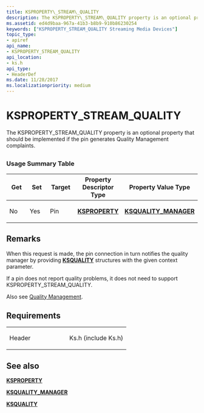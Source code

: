 ```yaml
---
title: KSPROPERTY\_STREAM\_QUALITY
description: The KSPROPERTY\_STREAM\_QUALITY property is an optional property that should be implemented if the pin generates Quality Management complaints.
ms.assetid: ed4d9baa-967a-41b3-b8b9-910b86230254
keywords: ["KSPROPERTY_STREAM_QUALITY Streaming Media Devices"]
topic_type:
- apiref
api_name:
- KSPROPERTY_STREAM_QUALITY
api_location:
- ks.h
api_type:
- HeaderDef
ms.date: 11/28/2017
ms.localizationpriority: medium
---
```


# KSPROPERTY\_STREAM\_QUALITY


The KSPROPERTY\_STREAM\_QUALITY property is an optional property that should be implemented if the pin generates Quality Management complaints.

## <span id="ddk_ksproperty_stream_quality_ks"></span><span id="DDK_KSPROPERTY_STREAM_QUALITY_KS"></span>


### Usage Summary Table

<table>
<colgroup>
<col width="20%" />
<col width="20%" />
<col width="20%" />
<col width="20%" />
<col width="20%" />
</colgroup>
<thead>
<tr class="header">
<th>Get</th>
<th>Set</th>
<th>Target</th>
<th>Property Descriptor Type</th>
<th>Property Value Type</th>
</tr>
</thead>
<tbody>
<tr class="odd">
<td><p>No</p></td>
<td><p>Yes</p></td>
<td><p>Pin</p></td>
<td><p><a href="https://docs.microsoft.com/windows-hardware/drivers/ddi/ks/ns-ks-ksidentifier" data-raw-source="[&lt;strong&gt;KSPROPERTY&lt;/strong&gt;](/windows-hardware/drivers/ddi/ks/ns-ks-ksidentifier)"><strong>KSPROPERTY</strong></a></p></td>
<td><p><a href="https://docs.microsoft.com/windows-hardware/drivers/ddi/ks/ns-ks-ksquality_manager" data-raw-source="[&lt;strong&gt;KSQUALITY_MANAGER&lt;/strong&gt;](/windows-hardware/drivers/ddi/ks/ns-ks-ksquality_manager)"><strong>KSQUALITY_MANAGER</strong></a></p></td>
</tr>
</tbody>
</table>

 

Remarks
-------

When this request is made, the pin connection in turn notifies the quality manager by providing [**KSQUALITY**](/windows-hardware/drivers/ddi/ks/ns-ks-ksquality) structures with the given context parameter.

If a pin does not report quality problems, it does not need to support KSPROPERTY\_STREAM\_QUALITY.

Also see [Quality Management](./quality-management.md).

Requirements
------------

<table>
<colgroup>
<col width="50%" />
<col width="50%" />
</colgroup>
<tbody>
<tr class="odd">
<td><p>Header</p></td>
<td>Ks.h (include Ks.h)</td>
</tr>
</tbody>
</table>

## See also


[**KSPROPERTY**](/windows-hardware/drivers/ddi/ks/ns-ks-ksidentifier)

[**KSQUALITY\_MANAGER**](/windows-hardware/drivers/ddi/ks/ns-ks-ksquality_manager)

[**KSQUALITY**](/windows-hardware/drivers/ddi/ks/ns-ks-ksquality)

 

